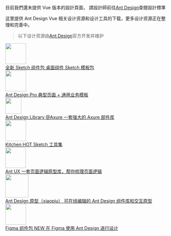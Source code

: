 目前我們還未提供 Vue 版本的設計頁面， 請設計師前往[Ant Design](https://ant.design/docs/spec/introduce-cn)查閱設計標準

这里提供 Ant Design Vue 相关设计资源和设计工具的下载，更多设计资源正在整理和完善中。

> 以下设计资源由[Ant Design](https://ant.design)官方开发并维护

<div class="resource-cards">
  <a target="_blank" href="https://github.com/ant-design/ant-design/releases/download/resource/Ant.Design.Components.3.12.0.sketch" class="resource-card">
    <div class="resource-card-icon">
      <img width="65" src="https://gw.alipayobjects.com/zos/rmsportal/pKfDZnzocrbAOSzDQOQq.png" />
    </div>
    <div class="resource-card-content">
      <span class="resource-card-title">
        全新 Sketch 组件包
      </span>
      <span class="resource-card-description">桌面组件 Sketch 模板包</span>
    </div>
  </a>
  <a target="_blank" href="https://github.com/ant-design/ant-design/releases/download/resource/Ant.Design.Pro.sketch" class="resource-card">
    <div class="resource-card-icon">
      <img width="65" src="https://gw.alipayobjects.com/zos/rmsportal/ibCZMxKsTUzDbwTEdcTC.svg" />
    </div>
    <div class="resource-card-content">
      <span class="resource-card-title">Ant Design Pro</span>
      <span class="resource-card-description">典型页面 + 通用业务模板</span>
    </div>
  </a>
  <a target="_blank" href="http://library.ant.design" class="resource-card">
    <div class="resource-card-icon">
      <img width="50" src="https://gw.alipayobjects.com/zos/rmsportal/TXrKQUJBTuwSTGimGYYn.png" />
    </div>
    <div class="resource-card-content">
      <span class="resource-card-title">Ant Design Library @Axure</span>
      <span class="resource-card-description">一套强大的 Axure 部件库</span>
    </div>
  </a>
  <a target="_blank" href="http://kitchen.alipay.com" class="resource-card">
    <div class="resource-card-icon">
      <img width="65" src="https://gw.alipayobjects.com/zos/rmsportal/ATYZYtJhchhONKObIwXT.png" />
    </div>
    <div class="resource-card-content">
      <span class="resource-card-title">
        Kitchen
        <span class="resource-card-hot-badge">HOT</span>
      </span>
      <span class="resource-card-description">Sketch 工具集</span>
    </div>
  </a>
  <a target="_blank" href="http://ux.ant.design" class="resource-card">
    <div class="resource-card-icon">
      <img width="64" src="https://gw.alipayobjects.com/zos/rmsportal/yMULSUQQyhoEGrCXlovN.png" />
    </div>
    <div class="resource-card-content">
      <span class="resource-card-title">Ant UX</span>
      <span class="resource-card-description">一套页面逻辑原型库，帮你梳理页面逻辑</span>
    </div>
  </a>
  <a target="_blank" href="https://www.xiaopiu.com/topic/ant-design" class="resource-card">
    <div class="resource-card-icon">
      <img width="72" src="https://img.xiaopiu.com/userImages/img753167822272f8.png" />
    </div>
    <div class="resource-card-content">
      <span class="resource-card-title">Ant Design 原型（xiaopiu）</span>
      <span class="resource-card-description">可在线编辑的 Ant Design 组件库和交互原型</span>
    </div>
  </a>
  <a target="_blank" href="https://www.antforfigma.com" class="resource-card">
    <div class="resource-card-icon">
      <img width="65" src="https://antforfigma.com/images/antforfigma-icon.png" />
    </div>
    <div class="resource-card-content">
      <span class="resource-card-title">
        Figma 组件包
        <span class="resource-card-hot-badge">NEW</span>
      </span>
      <span class="resource-card-description">在 Figma 使用 Ant Design 进行设计</span>
    </div>
  </a>
</div>
